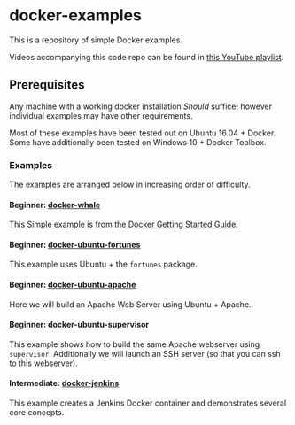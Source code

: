 # docker-examples
This is a repository of simple Docker examples.

Videos accompanying this code repo can be found in [this YouTube playlist](https://www.youtube.com/playlist?list=PL5f2nDQavqSKSqrptqolPZTxa9LGsRzG9).

## Prerequisites

Any machine with a working docker installation *Should* suffice; however individual examples may have other requirements.

Most of these examples have been tested out on Ubuntu 16.04 + Docker.
Some have additionally been tested on Windows 10 + Docker Toolbox.

### Examples
The examples are arranged below in increasing order of difficulty.

#### Beginner: [docker-whale](https://github.com/savishy/docker-examples/tree/master/docker-whale)
This Simple example is from the [Docker Getting Started Guide.](https://docs.docker.com/engine/getstarted/step_three/)

#### Beginner: [docker-ubuntu-fortunes](https://github.com/savishy/docker-examples/tree/master/docker-ubuntu-fortunes)
This example uses Ubuntu + the `fortunes` package.

#### Beginner: [docker-ubuntu-apache](https://github.com/savishy/docker-examples/tree/master/docker-ubuntu-apache)
Here we will build an Apache Web Server using Ubuntu + Apache.

#### Beginner: docker-ubuntu-supervisor
This example shows how to build the same Apache webserver using `supervisor`. Additionally we will launch an SSH server (so that you can ssh to this webserver).

#### Intermediate: [docker-jenkins](https://github.com/savishy/docker-examples/tree/master/docker-jenkins)

This example creates a Jenkins Docker container and demonstrates several core concepts.
